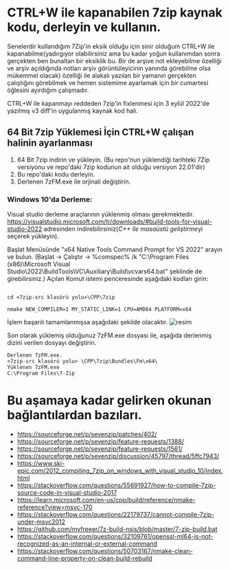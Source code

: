 # CTRL+W ile kapanabilen 7zip kaynak kodu, derleyin ve kullanın.
Senelerdir kullandığım 7Zip'in eksik olduğu için sinir olduğum CTRL+W ile kapanabilme(yadırgıyor olabilirsiniz ama bu kadar yoğun kullanımdan sonra gerçekten ben bunaltan bir eksiklik bu. Bir de arşive not ekleyebilme özelliği ve arşiv açıldığında notları arşiv görüntüleyicinin yanında görebilme olsa mükemmel olacak) özelliği ile alakalı yazılan bir yamanın gerçekten çalıştığını görebilmek ve hemen sistemime ayarlamak için bir cumartesi öğlesini ayırdığım çalışmadır.

CTRL+W ile kapanmayı reddeden 7zip'in fixlenmesi için 3 eylül 2022'de yazılmış v3 diff'in uygulanmış kaynak kod hali.


## 64 Bit 7zip Yüklemesi İçin CTRL+W çalışan halinin ayarlanması

1. 64 Bit 7zip indirin ve yükleyin. (Bu repo'nun yüklendiği tarihteki 7Zip versiyonu ve repo'daki 7zip kodunun ait olduğu versiyon 22.01'dir)
2. Bu repo'daki kodu derleyin.
3. Derlenen 7zFM.exe ile orjinali değiştirin.


### Windows 10'da Derleme: 
Visual studio derleme araçlarının yüklenmiş olması gerekmektedir. https://visualstudio.microsoft.com/tr/downloads/#build-tools-for-visual-studio-2022 adresinden indirebilirsiniz(*C++ ile masaüstü geliştirme*yi seçerek yükleyin).

Başlat Menüsünde "x64 Native Tools Command Prompt for VS 2022" arayın ve bulun. (Başlat -> Çalıştır -> %comspec% /k "C:\Program Files (x86)\Microsoft Visual Studio\2022\BuildTools\VC\Auxiliary\Build\vcvars64.bat" şeklinde de girebilirsiniz.)
Açılan Komut istemi penceresinde aşağıdaki kodları girin: 

``` 

cd <7zip-src klasörü yolu>\CPP\7zip

nmake NEW_COMPILER=1 MY_STATIC_LINK=1 CPU=AMD64 PLATFORM=x64

```
İşlem başarılı tamamlanmışsa aşağıdaki şekilde olacaktır.
![resim](https://user-images.githubusercontent.com/5601326/190855972-b7ea4998-bf65-49f1-935c-c19204db4f09.png)

Son olarak yüklemiş olduğunuz 7zFM.exe dosyası ile, aşağıda derlenmiş dizini verilen dosyayı değiştirin. 

```
Derlenen 7zFM.exe.
<7zip-src klasörü yolu> \CPP\7zip\Bundles\Fm\x64\
Yüklenen 7zFM.exe
C:\Program Files\7-Zip
```


# Bu aşamaya kadar gelirken okunan bağlantılardan bazıları.
- https://sourceforge.net/p/sevenzip/patches/402/
- https://sourceforge.net/p/sevenzip/feature-requests/1388/
- https://sourceforge.net/p/sevenzip/feature-requests/1561/
- https://sourceforge.net/p/sevenzip/discussion/45797/thread/5ffc7943/
- https://www.ski-epic.com/2012_compiling_7zip_on_windows_with_visual_studio_10/index.html
- https://stackoverflow.com/questions/55691927/how-to-compile-7zip-source-code-in-visual-studio-2017
- https://learn.microsoft.com/en-us/cpp/build/reference/nmake-reference?view=msvc-170
- https://stackoverflow.com/questions/22179737/cannot-compile-7zip-under-msvc2012
- https://github.com/myfreeer/7z-build-nsis/blob/master/7-zip-build.bat
- https://stackoverflow.com/questions/32109761/openssl-ml64-is-not-recognized-as-an-internal-or-external-command
- https://stackoverflow.com/questions/50703167/nmake-clean-command-line-property-on-clean-build-rebuild
